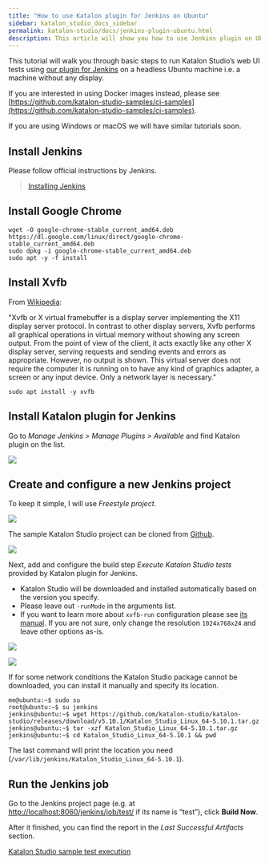 ```yaml
---
title: "How to use Katalon plugin for Jenkins on Ubuntu" 
sidebar: katalon_studio_docs_sidebar
permalink: katalon-studio/docs/jenkins-plugin-ubuntu.html 
description: This article will show you how to use Jenkins plugin on Ubuntu.
---
```

This tutorial will walk you through basic steps to run Katalon Studio’s web UI tests using [our plugin for Jenkins](https://plugins.jenkins.io/katalon) on a headless Ubuntu machine i.e. a machine without any display.

If you are interested in using Docker images instead, please see [https://github.com/katalon-studio-samples/ci-samples](https://github.com/katalon-studio-samples/ci-samples).

If you are using Windows or macOS we will have similar tutorials soon.


## Install Jenkins

Please follow official instructions by Jenkins.

>[Installing Jenkins](https://jenkins.io/doc/book/installing/#debianubuntu)



## Install Google Chrome


```
wget -O google-chrome-stable_current_amd64.deb https://dl.google.com/linux/direct/google-chrome-stable_current_amd64.deb
sudo dpkg -i google-chrome-stable_current_amd64.deb
sudo apt -y -f install
```



## Install Xvfb

From [Wikipedia](https://en.wikipedia.org/wiki/Xvfb):

"Xvfb or X virtual framebuffer is a display server implementing the X11 display server protocol. In contrast to other display servers, Xvfb performs all graphical operations in virtual memory without showing any screen output. From the point of view of the client, it acts exactly like any other X display server, serving requests and sending events and errors as appropriate. However, no output is shown. This virtual server does not require the computer it is running on to have any kind of graphics adapter, a screen or any input device. Only a network layer is necessary."


```
sudo apt install -y xvfb
```



## Install Katalon plugin for Jenkins

Go to _Manage Jenkins > Manage Plugins > Available_ and find Katalon plugin on the list.


![](../../images/katalon-studio/docs/jenkins-plugin-ubuntu/Picture1.png)

## Create and configure a new Jenkins project

To keep it simple, I will use _Freestyle project_.

![](../../images/katalon-studio/docs/jenkins-plugin-ubuntu/Picture2.png)

The sample Katalon Studio project can be cloned from [Github](https://github.com/katalon-studio-samples/ci-samples).


![](../../images/katalon-studio/docs/jenkins-plugin-ubuntu/Picture3.png)

Next, add and configure the build step _Execute Katalon Studio tests_ provided by Katalon plugin for Jenkins.



*   Katalon Studio will be downloaded and installed automatically based on the version you specify.
*   Please leave out `-runMode` in the arguments list.
*   If you want to learn more about `xvfb-run` configuration please see [its manual](http://manpages.ubuntu.com/manpages/xenial/man1/xvfb-run.1.html). If you are not sure, only change the resolution `1024x768x24` and leave other options as-is.


![](../../images/katalon-studio/docs/jenkins-plugin-ubuntu/Picture4.png)


![](../../images/katalon-studio/docs/jenkins-plugin-ubuntu/Picture5.png)

If for some network conditions the Katalon Studio package cannot be downloaded, you can install it manually and specify its location.


```
me@ubuntu:~$ sudo su
root@ubuntu:~$ su jenkins
jenkins@ubuntu:~$ wget https://github.com/katalon-studio/katalon-studio/releases/download/v5.10.1/Katalon_Studio_Linux_64-5.10.1.tar.gz
jenkins@ubuntu:~$ tar -xzf Katalon_Studio_Linux_64-5.10.1.tar.gz
jenkins@ubuntu:~$ cd Katalon_Studio_Linux_64-5.10.1 && pwd
```


The last command will print the location you need (`/var/lib/jenkins/Katalon_Studio_Linux_64-5.10.1`).


## Run the Jenkins job

Go to the Jenkins project page (e.g. at [http://localhost:8060/jenkins/job/test/](http://localhost:8060/jenkins/job/test/) if its name is “test”), click **Build Now**.

After it finished, you can find the report in the _Last Successful Artifacts_ section.

[Katalon Studio sample test execution](https://www.youtube.com/watch?v=AQKjz3txrZ4)
